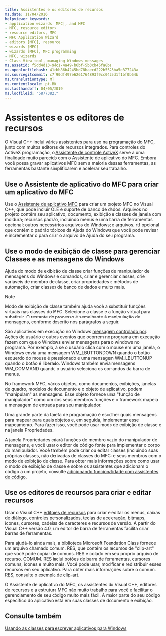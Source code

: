 ```yaml
---
title: Assistentes e os editores de recursos
ms.date: 11/04/2016
helpviewer_keywords:
- application wizards [MFC], and MFC
- MFC, resource editors
- resource editors, MFC
- MFC Application Wizard
- editors [MFC], resource
- wizards [MFC]
- wizards [MFC], MFC programming
- MFC, wizards
- Class View tool, managing Windows messages
ms.assetid: f5dd4d13-9dc1-4a49-b6bf-5b3cb45fa8ba
ms.openlocfilehash: 41cbb86b4245bd78baecd222b5573ba5e877243a
ms.sourcegitcommit: c7f90df497e6261764893f9cc04b5d1f1bf0b64b
ms.translationtype: MT
ms.contentlocale: pt-BR
ms.lasthandoff: 04/05/2019
ms.locfileid: "58773821"
---
```

# <a name="wizards-and-the-resource-editors"></a>Assistentes e os editores de recursos

O Visual C++ inclui vários assistentes para uso na programação do MFC, junto com muitos editores de recursos integrados. Para controles do ActiveX programação, o [Assistente de controle ActiveX](../mfc/reference/mfc-activex-control-wizard.md) serve a uma finalidade muito parecido com o Assistente de aplicativo do MFC. Embora você possa gravar aplicativos MFC sem a maioria dessas ferramentas, as ferramentas bastante simplificarem e acelerar seu trabalho.

##  <a name="_core_use_appwizard_to_create_an_mfc_application"></a> Use o Assistente de aplicativo do MFC para criar um aplicativo do MFC

Use o [Assistente de aplicativo MFC](../mfc/reference/mfc-application-wizard.md) para criar um projeto MFC no Visual C++, que pode incluir OLE e suporte de banco de dados. Arquivos no projeto contêm seu aplicativo, documento, exibição e classes de janela com moldura; recursos padrão, incluindo menus e uma barra de ferramentas opcional; outros necessários arquivos do Windows; e arquivos. rtf opcional que contém o padrão tópicos da Ajuda do Windows que você pode revisar e incrementar o para criar o arquivo de Ajuda do seu programa.

##  <a name="_core_use_classwizard_to_manage_classes_and_windows_messages"></a> Use o modo de exibição de classe para gerenciar Classes e as mensagens do Windows

Ajuda do modo de exibição de classe criar funções de manipulador de mensagens do Windows e comandos, criar e gerenciar classes, crie variáveis de membro de classe, criar propriedades e métodos de automação, criar classes de banco de dados e muito mais.

> [!NOTE]
>  Modo de exibição de classe também ajuda você a substituir funções virtuais nas classes do MFC. Selecione a classe e a função virtual para substituir. O restante do processo é semelhante à manipulação de mensagens, conforme descrito nos parágrafos a seguir.

São aplicativos em execução no Windows [mensagem controlado por](../mfc/message-handling-and-mapping.md). Ações de usuário e outros eventos que ocorrem no programa em execução fazem com que o Windows enviar mensagens para o windows no programa. Por exemplo, à se o usuário clica com o mouse em uma janela, o Windows envia uma mensagem WM_LBUTTONDOWN quando o botão esquerdo do mouse é pressionado e uma mensagem WM_LBUTTONUP quando o botão é liberado. Windows também envia mensagens WM_COMMAND quando o usuário seleciona os comandos da barra de menus.

No framework MFC, vários objetos, como documentos, exibições, janelas de quadro, modelos de documento e o objeto de aplicativo, podem "manipulam" as mensagens. Esse objeto fornece uma "função de manipulador" como um dos seus membros funções e o framework mapeia a mensagem de entrada para seu manipulador.

Uma grande parte da tarefa de programação é escolher quais mensagens para mapear para quais objetos e, em seguida, implementar esse mapeamento. Para fazer isso, você pode usar modo de exibição de classe e na janela Propriedades.

A janela Propriedades criará funções de membro vazio do manipulador de mensagens, e você usar o editor de código fonte para implementar o corpo do manipulador. Você também pode criar ou editar classes (incluindo suas próprias classes, não derivadas de classes do MFC) e seus membros com o modo de exibição de classe. Para obter mais informações sobre como usar o modo de exibição de classe e sobre os assistentes que adicionam o código a um projeto, consulte [adicionando funcionalidade com assistentes de código](../ide/adding-functionality-with-code-wizards-cpp.md).

##  <a name="_core_use_the_resource_editors_to_create_and_edit_resources"></a> Use os editores de recursos para criar e editar recursos

Usar o Visual C++ [editores de recursos](../windows/resource-editors.md) para criar e editar os menus, caixas de diálogo, controles personalizados, teclas de aceleração, bitmaps, ícones, cursores, cadeias de caracteres e recursos de versão. A partir do Visual C++ versão 4.0, um editor de barra de ferramentas facilita criar barras de ferramentas.

Para ajudá-lo ainda mais, a biblioteca Microsoft Foundation Class fornece um arquivo chamado comum. RES, que contém os recursos de "clip-art" que você pode copiar de comuns. RES e colado em seu próprio arquivo de recurso. COMUM. RES inclui botões de barra de ferramentas, cursores comuns, ícones e muito mais. Você pode usar, modificar e redistribuir esses recursos em seu aplicativo. Para obter mais informações sobre o comum. RES, consulte o [exemplo de clip-art](../overview/visual-cpp-samples.md).

O Assistente de aplicativo do MFC, os assistentes do Visual C++, editores de recursos e a estrutura MFC não muito trabalho para você e facilitar o gerenciamento de seu código muito mais fácil. A maior parte do seu código específico do aplicativo está em suas classes de documento e exibição.

## <a name="see-also"></a>Consulte também

[Usando as classes para escrever aplicativos para Windows](../mfc/using-the-classes-to-write-applications-for-windows.md)
